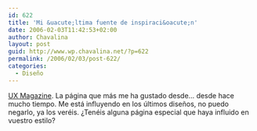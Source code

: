 ```yaml
---
id: 622
title: 'Mi &uacute;ltima fuente de inspiraci&oacute;n'
date: 2006-02-03T11:42:53+02:00
author: Chavalina
layout: post
guid: http://www.wp.chavalina.net/?p=622
permalink: /2006/02/03/post-622/
categories:
  - Diseño
---
```

<a href="http://www.uxmag.com/" target="_blank">UX Magazine</a>. La p&aacute;gina que m&aacute;s me ha gustado desde&#8230; desde hace mucho tiempo. Me est&aacute; influyendo en los &uacute;ltimos dise&ntilde;os, no puedo negarlo, ya los ver&eacute;is. &iquest;Ten&eacute;is alguna p&aacute;gina especial que haya influido en vuestro estilo?